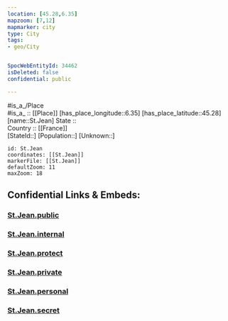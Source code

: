 ```yaml
---
location: [45.28,6.35] 
mapzoom: [7,12] 
mapmarker: city 
type: City
tags:
- geo/City


SpocWebEntityId: 34462
isDeleted: false
confidential: public

---
```

#is_a_/Place  
#is_a_ :: [[Place]] 
[has_place_longitude::6.35] 
[has_place_latitude::45.28] 
[name::St.Jean] 
State ::  
Country :: [[France]]  
[StateId::] 
[Population::] 
[Unknown::] 


```leaflet
id: St.Jean
coordinates: [[St.Jean]] 
markerFile: [[St.Jean]] 
defaultZoom: 11 
maxZoom: 18
```


## Confidential Links & Embeds: 

### [St.Jean.public](/_public/\Earth\Continent\Europe\Europe~West\France\regions~France\Auvergne-Rhône-Alpes\departments~Auvergne-Rhône-Alpes\Savoie\communes~Savoie\Saint-Jean-de-Maurienne\cities~Saint-Jean-de-MaurienneSt.Jean.public.md) 

### [St.Jean.internal](/_internal/\Earth\Continent\Europe\Europe~West\France\regions~France\Auvergne-Rhône-Alpes\departments~Auvergne-Rhône-Alpes\Savoie\communes~Savoie\Saint-Jean-de-Maurienne\cities~Saint-Jean-de-MaurienneSt.Jean.internal.md) 

### [St.Jean.protect](/_protect/\Earth\Continent\Europe\Europe~West\France\regions~France\Auvergne-Rhône-Alpes\departments~Auvergne-Rhône-Alpes\Savoie\communes~Savoie\Saint-Jean-de-Maurienne\cities~Saint-Jean-de-MaurienneSt.Jean.protect.md) 

### [St.Jean.private](/_private/\Earth\Continent\Europe\Europe~West\France\regions~France\Auvergne-Rhône-Alpes\departments~Auvergne-Rhône-Alpes\Savoie\communes~Savoie\Saint-Jean-de-Maurienne\cities~Saint-Jean-de-MaurienneSt.Jean.private.md) 

### [St.Jean.personal](/_personal/\Earth\Continent\Europe\Europe~West\France\regions~France\Auvergne-Rhône-Alpes\departments~Auvergne-Rhône-Alpes\Savoie\communes~Savoie\Saint-Jean-de-Maurienne\cities~Saint-Jean-de-MaurienneSt.Jean.personal.md) 

### [St.Jean.secret](/_secret/\Earth\Continent\Europe\Europe~West\France\regions~France\Auvergne-Rhône-Alpes\departments~Auvergne-Rhône-Alpes\Savoie\communes~Savoie\Saint-Jean-de-Maurienne\cities~Saint-Jean-de-MaurienneSt.Jean.secret.md)

